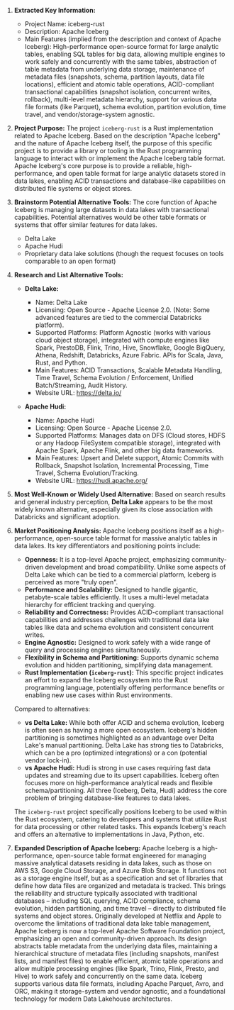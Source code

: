 1.  **Extracted Key Information:**
    *   Project Name: iceberg-rust
    *   Description: Apache Iceberg
    *   Main Features (implied from the description and context of Apache Iceberg): High-performance open-source format for large analytic tables, enabling SQL tables for big data, allowing multiple engines to work safely and concurrently with the same tables, abstraction of table metadata from underlying data storage, maintenance of metadata files (snapshots, schema, partition layouts, data file locations), efficient and atomic table operations, ACID-compliant transactional capabilities (snapshot isolation, concurrent writes, rollback), multi-level metadata hierarchy, support for various data file formats (like Parquet), schema evolution, partition evolution, time travel, and vendor/storage-system agnostic.

2.  **Project Purpose:** The project `iceberg-rust` is a Rust implementation related to Apache Iceberg. Based on the description "Apache Iceberg" and the nature of Apache Iceberg itself, the purpose of this specific project is to provide a library or tooling in the Rust programming language to interact with or implement the Apache Iceberg table format. Apache Iceberg's core purpose is to provide a reliable, high-performance, and open table format for large analytic datasets stored in data lakes, enabling ACID transactions and database-like capabilities on distributed file systems or object stores.

3.  **Brainstorm Potential Alternative Tools:** The core function of Apache Iceberg is managing large datasets in data lakes with transactional capabilities. Potential alternatives would be other table formats or systems that offer similar features for data lakes.
    *   Delta Lake
    *   Apache Hudi
    *   Proprietary data lake solutions (though the request focuses on tools comparable to an open format)

4.  **Research and List Alternative Tools:**

    *   **Delta Lake:**
        *   Name: Delta Lake
        *   Licensing: Open Source - Apache License 2.0. (Note: Some advanced features are tied to the commercial Databricks platform).
        *   Supported Platforms: Platform Agnostic (works with various cloud object storage), integrated with compute engines like Spark, PrestoDB, Flink, Trino, Hive, Snowflake, Google BigQuery, Athena, Redshift, Databricks, Azure Fabric. APIs for Scala, Java, Rust, and Python.
        *   Main Features: ACID Transactions, Scalable Metadata Handling, Time Travel, Schema Evolution / Enforcement, Unified Batch/Streaming, Audit History.
        *   Website URL: https://delta.io/

    *   **Apache Hudi:**
        *   Name: Apache Hudi
        *   Licensing: Open Source - Apache License 2.0.
        *   Supported Platforms: Manages data on DFS (Cloud stores, HDFS or any Hadoop FileSystem compatible storage), integrated with Apache Spark, Apache Flink, and other big data frameworks.
        *   Main Features: Upsert and Delete support, Atomic Commits with Rollback, Snapshot Isolation, Incremental Processing, Time Travel, Schema Evolution/Tracking.
        *   Website URL: https://hudi.apache.org/

5.  **Most Well-Known or Widely Used Alternative:** Based on search results and general industry perception, **Delta Lake** appears to be the most widely known alternative, especially given its close association with Databricks and significant adoption.

6.  **Market Positioning Analysis:** Apache Iceberg positions itself as a high-performance, open-source table format for massive analytic tables in data lakes. Its key differentiators and positioning points include:
    *   **Openness:** It is a top-level Apache project, emphasizing community-driven development and broad compatibility. Unlike some aspects of Delta Lake which can be tied to a commercial platform, Iceberg is perceived as more "truly open".
    *   **Performance and Scalability:** Designed to handle gigantic, petabyte-scale tables efficiently. It uses a multi-level metadata hierarchy for efficient tracking and querying.
    *   **Reliability and Correctness:** Provides ACID-compliant transactional capabilities and addresses challenges with traditional data lake tables like data and schema evolution and consistent concurrent writes.
    *   **Engine Agnostic:** Designed to work safely with a wide range of query and processing engines simultaneously.
    *   **Flexibility in Schema and Partitioning:** Supports dynamic schema evolution and hidden partitioning, simplifying data management.
    *   **Rust Implementation (`iceberg-rust`):** This specific project indicates an effort to expand the Iceberg ecosystem into the Rust programming language, potentially offering performance benefits or enabling new use cases within Rust environments.

    Compared to alternatives:
    *   **vs Delta Lake:** While both offer ACID and schema evolution, Iceberg is often seen as having a more open ecosystem. Iceberg's hidden partitioning is sometimes highlighted as an advantage over Delta Lake's manual partitioning. Delta Lake has strong ties to Databricks, which can be a pro (optimized integrations) or a con (potential vendor lock-in).
    *   **vs Apache Hudi:** Hudi is strong in use cases requiring fast data updates and streaming due to its upsert capabilities. Iceberg often focuses more on high-performance analytical reads and flexible schema/partitioning. All three (Iceberg, Delta, Hudi) address the core problem of bringing database-like features to data lakes.

    The `iceberg-rust` project specifically positions Iceberg to be used within the Rust ecosystem, catering to developers and systems that utilize Rust for data processing or other related tasks. This expands Iceberg's reach and offers an alternative to implementations in Java, Python, etc.

7.  **Expanded Description of Apache Iceberg:** Apache Iceberg is a high-performance, open-source table format engineered for managing massive analytical datasets residing in data lakes, such as those on AWS S3, Google Cloud Storage, and Azure Blob Storage. It functions not as a storage engine itself, but as a specification and set of libraries that define how data files are organized and metadata is tracked. This brings the reliability and structure typically associated with traditional databases – including SQL querying, ACID compliance, schema evolution, hidden partitioning, and time travel – directly to distributed file systems and object stores. Originally developed at Netflix and Apple to overcome the limitations of traditional data lake table management, Apache Iceberg is now a top-level Apache Software Foundation project, emphasizing an open and community-driven approach. Its design abstracts table metadata from the underlying data files, maintaining a hierarchical structure of metadata files (including snapshots, manifest lists, and manifest files) to enable efficient, atomic table operations and allow multiple processing engines (like Spark, Trino, Flink, Presto, and Hive) to work safely and concurrently on the same data. Iceberg supports various data file formats, including Apache Parquet, Avro, and ORC, making it storage-system and vendor agnostic, and a foundational technology for modern Data Lakehouse architectures.